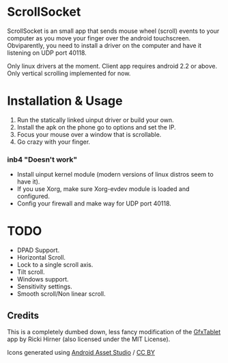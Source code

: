 ScrollSocket
============

ScrollSocket is an small app that sends mouse wheel (scroll) events to your computer as you move your finger over the android touchscreen. Obviparently, you need to install a driver on the computer and have it listening on UDP port 40118.

Only linux drivers at the moment. Client app requires android 2.2 or above. Only vertical scrolling implemented for now. 

Installation & Usage
====================

1. Run the statically linked uinput driver or build your own.
2. Install the apk on the phone go to options and set the IP.
3. Focus your mouse over a window that is scrollable.
4. Go crazy with your finger.

### inb4 "Doesn't work"

* Install uinput kernel module (modern versions of linux distros seem to have it).
* If you use Xorg, make sure Xorg-evdev module is loaded and configured.
* Config your firewall and make way for UDP port 40118.

TODO
====

* DPAD Support.
* Horizontal Scroll.
 * Lock to a single scroll axis.
* Tilt scroll.
* Windows support.
* Sensitivity settings.
* Smooth scroll/Non linear scroll.

## Credits

This is a completely dumbed down, less fancy modification of the [GfxTablet](https://gfxtablet.bitfire.at) app by Ricki Hirner (also licensed under the MIT License).

Icons generated using [Android Asset Studio](https://romannurik.github.io/AndroidAssetStudio/index.html) / [CC BY](http://creativecommons.org/licenses/by/3.0/)
